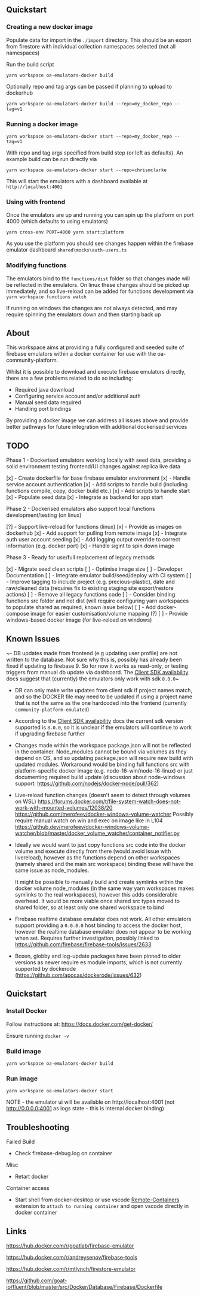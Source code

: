 ## Quickstart

### Creating a new docker image

Populate data for import in the `./import` directory. This should be an export from firestore with individual collection namespaces selected (not all namespaces)

Run the build script

```
yarn workspace oa-emulators-docker build
```

Optionally repo and tag args can be passed if planning to upload to dockerhub

```
yarn workspace oa-emulators-docker build --repo=my_docker_repo --tag=v1
```

### Running a docker image

```
yarn workspace oa-emulators-docker start --repo=my_docker_repo --tag=v1
```

With repo and tag args specified from build step (or left as defaults). An example build can be run directly via

```
yarn workspace oa-emulators-docker start --repo=chrismclarke
```

This will start the emulators with a dashboard available at `http://localhost:4001`

### Using with frontend

Once the emulators are up and running you can spin up the platform on port 4000 (which defaults to using emulators)

```
yarn cross-env PORT=4000 yarn start:platform
```

As you use the platform you should see changes happen within the firebase emulator dashboard
`shared\mocks\auth-users.ts`

### Modifying functions

The emulators bind to the `functions/dist` folder so that changes made will be reflected in the emulators. On linux these changes should be picked up immediately, and so live-reload can be added for functions development via `yarn workspace functions watch`

If running on windows the changes are not always detected, and may require spinning the emulators down and then starting back up

## About

This workspace aims at providing a fully configured and seeded suite of firebase emulators within a docker container for use with the oa-community-platform.

Whilst it is possible to download and execute firebase emulators directly, there are a few problems related to do so including:

- Required java download
- Configuring service account and/or additional auth
- Manual seed data required
- Handling port bindings

By providing a docker image we can address all issues above and provide better pathways for future integration with additional dockerised services

## TODO

Phase 1 - Dockerised emulators working locally with seed data, providing a solid environment testing frontend/UI changes against replica live data

[x] - Create dockerfile for base firebase emulator environment
[x] - Handle service account authentication
[x] - Add scripts to handle build (including functions compile, copy, docker build etc.)
[x] - Add scripts to handle start
[x] - Populate seed data
[x] - Integrate as backend for app start

Phase 2 - Dockerised emulators also support local functions development/testing (on linux)

[?] - Support live-reload for functions (linux)
[x] - Provide as images on dockerhub
[x] - Add support for pulling from remote image
[x] - Integrate auth user account seeding
[x] - Add logging output override to correct information (e.g. docker port)
[x] - Handle sigint to spin down image

Phase 3 - Ready for use/full replacement of legacy methods

[x] - Migrate seed clean scripts
[ ] - Optimise image size
[ ] - Developer Documentation
[ ] - Integrate emulator build/seed/deploy with CI system
[ ] - Improve tagging to include project (e.g. precious-plastic), date and raw/cleaned data
(requires fix to existing staging site export/restore actions)
[ ] - Remove all legacy functions code
[ ] - Consider binding functions src folder and not dist (will require configuring yarn workspaces to populate shared as required, known issue below)
[ ] - Add docker-compose image for easier customisation/volume mapping (?)
[ ] - Provide windows-based docker image (for live-reload on windows)

## Known Issues

~- DB updates made from frontend (e.g updating user profile) are not written to the database. Not sure why this is, possibly has already been fixed if updating to firebase 9. So for now it works as read-only, or testing triggers from manual db update via dashboard. The [Client SDK availability](https://firebase.google.com/docs/emulator-suite/install_and_configure#client_sdk_availability) docs suggest that (currently) the emulators only work with sdk `8.0.0`~

- DB can only make write updates from client sdk if project names match, and so the DOCKER file may need to be updated if using a project name that is not the same as the one hardcoded into the frontend (currently `community-platform-emulated`)

- According to the [Client SDK availability](https://firebase.google.com/docs/emulator-suite/install_and_configure#client_sdk_availability) docs the current sdk version supported is `8.0.0`, so it is unclear if the emulators will continue to work if upgrading firebase further

- Changes made within the workspace package.json will not be reflected in the container.
  Node_modules cannot be bound via volumes as they depend on OS, and so updating package.json will require new build with updated modules. Workaround would be binding full functions src with platform-specific docker image (e.g. node-16-win/node-16-linux) or just documenting required build update (discussion about node-windows support: https://github.com/nodejs/docker-node/pull/362)

- Live-reload function changes (doesn't seem to detect through volumes on WSL)
  https://forums.docker.com/t/file-system-watch-does-not-work-with-mounted-volumes/12038/20
  https://github.com/merofeev/docker-windows-volume-watcher
  Possibly require manual watch on win and exec on image like in L104 https://github.dev/merofeev/docker-windows-volume-watcher/blob/master/docker_volume_watcher/container_notifier.py

- Ideally we would want to just copy functions src code into the docker volume and execute directly from there (would avoid issue with livereload), however as the functions depend on other workspaces (namely shared and the main src workspace) binding these will have the same issue as node_modules.

  It might be possible to manually build and create symlinks within the docker volume node_modules (in the same way yarn workspaces makes symlinks to the real workspaces), however this adds considerable overhead. It would be more viable once shared src types moved to shared folder, so at least only one shared workspace to bind

- Firebase realtime database emulator does not work. All other emulators support providing a `0.0.0.0` host binding to access the docker host, however the realtime database emulator does not appear to be working when set.
  Requires further investigation, possibly linked to https://github.com/firebase/firebase-tools/issues/2633

- Boxen, globby and log-update packages have been pinned to older versions as newer require es module imports, which is not currently supported by dockerode (https://github.com/apocas/dockerode/issues/632)

## Quickstart

### Install Docker

Follow instructions at: https://docs.docker.com/get-docker/

Ensure running `docker -v`

### Build image

```
yarn workspace oa-emulators-docker build
```

### Run image

```
yarn workspace oa-emulators-docker start
```

NOTE - the emulator ui will be available on http://localhost:4001
(not http://0.0.0.0:4001 as logs state - this is internal docker binding)

## Troubleshooting

Failed Build

- Check firebase-debug.log on container

Misc

- Retart docker

Container access

- Start shell from docker-desktop or use vscode [Remote-Containers](https://marketplace.visualstudio.com/items?itemName=ms-vscode-remote.remote-containers) extension to `attach to running container` and open vscode directly in docker container

## Links

https://hub.docker.com/r/goatlab/firebase-emulator

https://hub.docker.com/r/andreysenov/firebase-tools

https://hub.docker.com/r/mtlynch/firestore-emulator

https://github.com/goat-io/fluent/blob/master/src/Docker/Database/Firebase/Dockerfile
